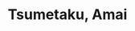 --- 
title: "Tsumetaku, Amai"
publishdate: "2019-6-6T16:48:46+02:00"
src: "https://365manga.net/manga/tsumetaku-amai"
image: "https://data.365manga.net/images/thumbnails/16167-tsumetaku-amai.jpg"
description: "From Blue Flor: A series of one shots about couples' struggles and happiness. The subtlety and tensions of the stories are all aided by Shigisawa's delicately realistic style."
---